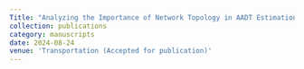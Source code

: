 ```yaml
---
Title: "Analyzing the Importance of Network Topology in AADT Estimation: Insights from Travel Demand Models Using Graph Neural Networks"
collection: publications
category: manuscripts
date: 2024-08-24
venue: 'Transportation (Accepted for publication)'
---
```

